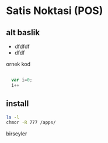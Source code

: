 # Satis Noktasi (POS)

## alt baslik
- dfdfdf
- dfdf


ornek kod
```javascript

  var i=0;
  i++

```

## install

```bash
ls -l
chmor -R 777 /apps/

```

birseyler